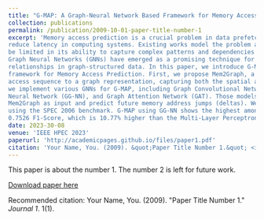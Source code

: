 ```yaml
---
title: "G-MAP: A Graph-Neural Network Based Framework for Memory Access Prediction"
collection: publications
permalink: /publication/2009-10-01-paper-title-number-1
excerpt: 'Memory access prediction is a crucial problem in data prefetchers, as it helps us improve memory performance and
reduce latency in computing systems. Existing works model the problem as a sequence prediction problem. This can
be limited in its ability to capture complex patterns and dependencies in memory access behavior. In recent years,
Graph Neural Networks (GNNs) have emerged as a promising technique for modeling and predicting complex
relationships in graph-structured data. In this paper, we introduce G-MAP, a novel Graph Neural Network-based
framework for Memory Access Prediction. First, we propose Mem2Graph, a novel approach mapping a memory
access sequence to a graph representation, capturing both the spatial and temporal locality in the sequence. Second,
we implement various GNNs for G-MAP, including Graph Convolutional Network (GCN), Gated Graph Sequence
Neural Network (GG-NN), and Graph Attention Network (GAT). Those models take the graph generated from
Mem2Graph as input and predict future memory address jumps (deltas). We evaluate the effectiveness of G-MAP
using the SPEC 2006 benchmark. G-MAP using GG-NN shows the highest among all models, achieving averagely
0.7526 F1-Score, which is 10.77% higher than the Multi-Layer Perceptron baseline.'
date: 2023-30-08
venue: 'IEEE HPEC 2023'
paperurl: 'http://academicpages.github.io/files/paper1.pdf'
citation: 'Your Name, You. (2009). &quot;Paper Title Number 1.&quot; <i>Journal 1</i>. 1(1).'
---
```

This paper is about the number 1. The number 2 is left for future work.

[Download paper here](http://academicpages.github.io/files/paper1.pdf)

Recommended citation: Your Name, You. (2009). "Paper Title Number 1." <i>Journal 1</i>. 1(1).
